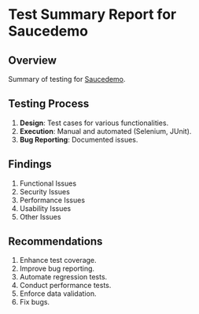 # Test Summary Report for Saucedemo

## Overview
Summary of testing for [Saucedemo](https://www.saucedemo.com/).

## Testing Process
1. **Design**: Test cases for various functionalities.
2. **Execution**: Manual and automated (Selenium, JUnit).
3. **Bug Reporting**: Documented issues.

## Findings
1.  Functional Issues
2.  Security Issues
3. Performance Issues
4. Usability Issues
5. Other Issues


## Recommendations
1. Enhance test coverage.
2. Improve bug reporting.
3. Automate regression tests.
4. Conduct performance tests.
5. Enforce data validation.
6. Fix bugs.


